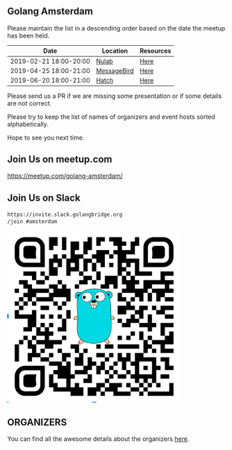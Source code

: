 Golang Amsterdam
----------------

Please maintain the list in a descending order based on the date the meetup has been held.

| Date                   | Location                    | Resources                           |
|------------------------|-----------------------------|-------------------------------------|
| 2019-02-21 18:00-20:00 | [Nulab](https://nulab.com)  | [Here](2019-02-21@nulab/README.md)  |
| 2019-04-25 18:00-21:00 | [MessageBird](https://www.messagebird.com)  | [Here](2019-04-25@messagebird/README.md)  |
| 2019-06-20 18:00-21:00 | [Hatch](https://hatchstudio.co/)  | [Here](2019-06-20@hatch/README.md)  |


Please send us a PR if we are missing some presentation or if some details are not correct.

Please try to keep the list of names of organizers and event hosts sorted alphabetically. 

Hope to see you next time.

Join Us on meetup.com
---------------------

https://meetup.com/golang-amsterdam/

Join Us on Slack
-----------------

```
https://invite.slack.golangbridge.org
/join #amsterdam
```

![Join Us](qr.png?raw=true "QR Code")

ORGANIZERS
----------

You can find all the awesome details about the organizers [here](ORGANIZERS). 